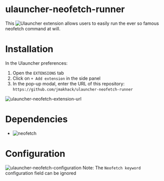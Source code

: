 # ulauncher-neofetch-runner
This ![Ulauncher](https://ulauncher.io/) extension allows users to easily run the ever so famous neofetch command at will.

# Installation
In the Ulauncher preferences:
1. Open the `EXTENSIONS` tab
2. Click on `+ Add extension` in the side panel
3. In the pop-up modal, enter the URL of this repository: `https://github.com/jmakhack/ulauncher-neofetch-runner`

![ulauncher-neofetch-extension-url](https://user-images.githubusercontent.com/1442227/178094124-47d38b3b-7885-4321-99f5-131ceba21478.png)

# Dependencies
- ![neofetch](https://github.com/dylanaraps/neofetch)

# Configuration
![ulauncher-neofetch-configuration](https://user-images.githubusercontent.com/1442227/178093615-1d941a82-6ff3-468f-8b1f-eb6f3fdad52a.png)
Note: The `Neofetch keyword` configuration field can be ignored
